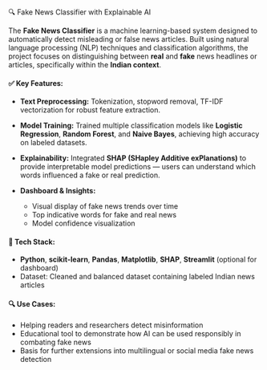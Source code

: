 🔍 Fake News Classifier with Explainable AI

The **Fake News Classifier** is a machine learning-based system designed to automatically detect misleading or false news articles. Built using natural language processing (NLP) techniques and classification algorithms, the project focuses on distinguishing between **real** and **fake** news headlines or articles, specifically within the **Indian context**.

#### ✅ Key Features:

* **Text Preprocessing:** Tokenization, stopword removal, TF-IDF vectorization for robust feature extraction.
* **Model Training:** Trained multiple classification models like **Logistic Regression**, **Random Forest**, and **Naive Bayes**, achieving high accuracy on labeled datasets.
* **Explainability:** Integrated **SHAP (SHapley Additive exPlanations)** to provide interpretable model predictions — users can understand which words influenced a fake or real prediction.
* **Dashboard & Insights:**

  * Visual display of fake news trends over time
  * Top indicative words for fake and real news
  * Model confidence visualization

#### 🧠 Tech Stack:

* **Python**, **scikit-learn**, **Pandas**, **Matplotlib**, **SHAP**, **Streamlit** (optional for dashboard)
* Dataset: Cleaned and balanced dataset containing labeled Indian news articles

#### 🔍 Use Cases:

* Helping readers and researchers detect misinformation
* Educational tool to demonstrate how AI can be used responsibly in combating fake news
* Basis for further extensions into multilingual or social media fake news detection
